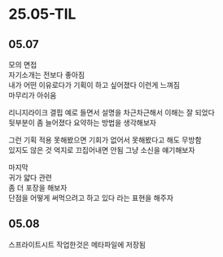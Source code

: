 # 25.05-TIL

## 05.07
모의 면접  
자기소개는 전보다 좋아짐  
내가 어떤 이유로다가 기획이 하고 싶어졌다 이런게 느껴짐  
마무리가 아쉬움  
  
리니지라이크 결핍 예로 들면서 설명을 차근차근해서 이해는 잘 되었다  
뒷부분이 좀 늘어졌다 요약하는 방법을 생각해보자  
  
그런 기획 적용 못해봤으면 기회가 없어서 못해봤다고 해도 무방함  
있지도 않은 것 억지로 끄집어내면 안됨 그냥 소신을 얘기해보자  
  
마지막  
귀가 얇다 관련  
좀 더 포장을 해보자  
단점을 어떻게 써먹으려고 하고 있다 라는 표현을 해주자  

## 05.08
스프라이트시트 작업한것은 메타파일에 저장됨
